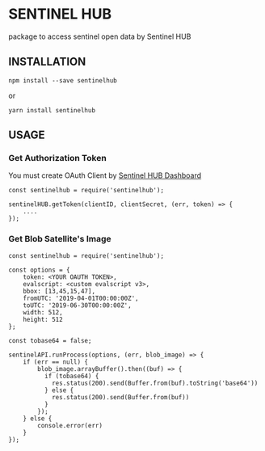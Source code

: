 # SENTINEL HUB
package to access sentinel open data by Sentinel HUB

## INSTALLATION

```
npm install --save sentinelhub
```
or
```
yarn install sentinelhub
```

## USAGE

### Get Authorization Token
You must create OAuth Client by [Sentinel HUB Dashboard](https://www.sentinel-hub.com/) 
```
const sentinelhub = require('sentinelhub');

sentinelHUB.getToken(clientID, clientSecret, (err, token) => {
    ....
});

```

### Get Blob Satellite's Image 

```
const sentinelhub = require('sentinelhub');

const options = {
    token: <YOUR OAUTH TOKEN>, 
    evalscript: <custom evalscript v3>,
    bbox: [13,45,15,47],
    fromUTC: '2019-04-01T00:00:00Z',
    toUTC: '2019-06-30T00:00:00Z',
    width: 512,
    height: 512
};

const tobase64 = false;

sentinelAPI.runProcess(options, (err, blob_image) => {
    if (err == null) {
        blob_image.arrayBuffer().then((buf) => {
          if (tobase64) {
            res.status(200).send(Buffer.from(buf).toString('base64')) 
          } else {
            res.status(200).send(Buffer.from(buf))
          }
        });
    } else {
        console.error(err)
    }
});

```


